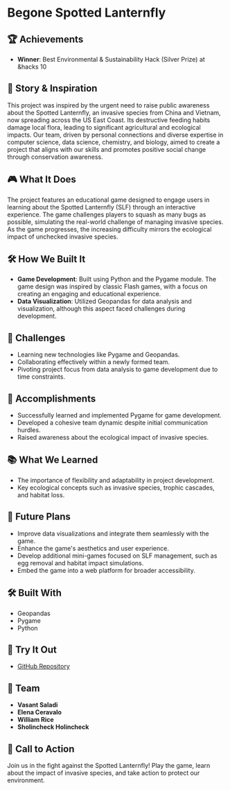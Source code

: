 # Begone Spotted Lanternfly

## 🏆 Achievements

- **Winner**: Best Environmental & Sustainability Hack (Silver Prize) at &hacks 10

## 📖 Story & Inspiration

This project was inspired by the urgent need to raise public awareness about the Spotted Lanternfly, an invasive species from China and Vietnam, now spreading across the US East Coast. Its destructive feeding habits damage local flora, leading to significant agricultural and ecological impacts. Our team, driven by personal connections and diverse expertise in computer science, data science, chemistry, and biology, aimed to create a project that aligns with our skills and promotes positive social change through conservation awareness.

## 🎮 What It Does

The project features an educational game designed to engage users in learning about the Spotted Lanternfly (SLF) through an interactive experience. The game challenges players to squash as many bugs as possible, simulating the real-world challenge of managing invasive species. As the game progresses, the increasing difficulty mirrors the ecological impact of unchecked invasive species.

## 🛠️ How We Built It

- **Game Development**: Built using Python and the Pygame module. The game design was inspired by classic Flash games, with a focus on creating an engaging and educational experience.
- **Data Visualization**: Utilized Geopandas for data analysis and visualization, although this aspect faced challenges during development.

## 🚧 Challenges

- Learning new technologies like Pygame and Geopandas.
- Collaborating effectively within a newly formed team.
- Pivoting project focus from data analysis to game development due to time constraints.

## 🎉 Accomplishments

- Successfully learned and implemented Pygame for game development.
- Developed a cohesive team dynamic despite initial communication hurdles.
- Raised awareness about the ecological impact of invasive species.

## 📚 What We Learned

- The importance of flexibility and adaptability in project development.
- Key ecological concepts such as invasive species, trophic cascades, and habitat loss.

## 🔮 Future Plans

- Improve data visualizations and integrate them seamlessly with the game.
- Enhance the game's aesthetics and user experience.
- Develop additional mini-games focused on SLF management, such as egg removal and habitat impact simulations.
- Embed the game into a web platform for broader accessibility.

## 🛠️ Built With

- Geopandas
- Pygame
- Python

## 🌟 Try It Out

- [GitHub Repository](https://github.com/yourusername/begone-spotted-lanternfly)

## 👥 Team

- **Vasant Saladi**
- **Elena Ceravalo**
- **William Rice**
- **Sholincheck Holincheck**

## 📢 Call to Action

Join us in the fight against the Spotted Lanternfly! Play the game, learn about the impact of invasive species, and take action to protect our environment.
